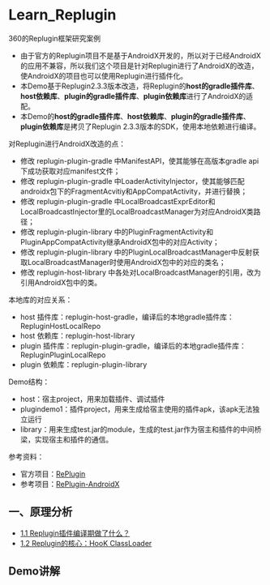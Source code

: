 # Learn_Replugin

360的Replugin框架研究案例 
* 由于官方的Replugin项目不是基于AndroidX开发的，所以对于已经AndroidX的应用不兼容，所以我们这个项目是针对Replugin进行了AndroidX的改造，使AndroidX的项目也可以使用Replugin进行插件化。  
* 本Demo基于Replugin2.3.3版本改造，将Replugin的**host的gradle插件库**、**host依赖库**、**plugin的gradle插件库**、**plugin依赖库**进行了AndroidX的适配。  
* 本Demo的**host的gradle插件库**、**host依赖库**、**plugin的gradle插件库**、**plugin依赖库**是拷贝了Replugin 2.3.3版本的SDK，使用本地依赖进行编译。

对Replugin进行AndroidX改造的点：
* 修改 replugin-plugin-gradle 中ManifestAPI，使其能够在高版本gradle api下成功获取对应manifest文件；
* 修改 replugin-plugin-gradle 中LoaderActivityInjector，使其能够匹配androidx包下的FragmentAcvitiy和AppCompatActivity，并进行替换；
* 修改 replugin-plugin-gradle 中LocalBroadcastExprEditor和LocalBroadcastInjector里的LocalBroadcastManager为对应AndroidX类路径；
* 修改 replugin-plugin-library 中的PluginFragmentActivity和PluginAppCompatActivity继承AndroidX包中的对应Activity；
* 修改 replugin-plugin-library 中的PluginLocalBroadcastManager中反射获取LocalBroadcastManager时使用AndroidX包中的对应的类名；
* 修改 replugin-host-library 中各处对LocalBroadcastManager的引用，改为引用AndroidX包中的类。

本地库的对应关系：
* host 插件库：replugin-host-gradle，编译后的本地gradle插件库：RepluginHostLocalRepo
* host 依赖库：replugin-host-library
* plugin 插件库：replugin-plugin-gradle，编译后的本地gradle插件库：RepluginPluginLocalRepo
* plugin 依赖库：replugin-plugin-library

Demo结构：
* host：宿主project，用来加载插件、调试插件
* plugindemo1：插件project，用来生成给宿主使用的插件apk，该apk无法独立运行
* library：用来生成test.jar的module，生成的test.jar作为宿主和插件的中间桥梁，实现宿主和插件的通信。

参考资料：
* 官方项目：[RePlugin](https://github.com/Qihoo360/RePlugin)
* 参考项目：[RePlugin-AndroidX](https://github.com/froyohuang/RePlugin-AndroidX)


## 一、原理分析

* [1.1  Replugin插件编译期做了什么？](README1_1.md)
* [1.2  Replugin的核心：HooK ClassLoader](README1_2.md)

## Demo讲解
